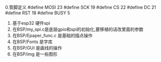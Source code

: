 0.管脚定义
#define MOSI  23
#define SCK   19
#define CS    22
#define DC    21
#define RST   18
#define BUSY   5

1. 基于esp32 硬件spi
2. 在BSP/my_spi.c是底层gpio和spi的初始化,要移植的话改里面的参数
3. 在BSP/Epaper_func.c 是基础的描点操作
4. 在BSP/Fonts 是字库
5. 在BSP/GUI 是画线的操作
6. 在BSP/img 是一些图形